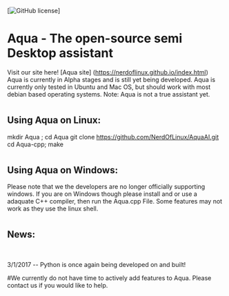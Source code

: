 [![GitHub license](https://img.shields.io/codeship/d6c1ddd0-16a3-0132-5f85-2e35c05e22b1.svg)]

# <h1> Aqua - The open-source semi Desktop assistant </h1>
   Visit our site here! [Aqua site] (https://nerdoflinux.github.io/index.html)
   Aqua is currently in Alpha stages and is still yet being developed.
   Aqua is currently only tested in Ubuntu and Mac OS, but should work with most debian based operating systems.
   Note: Aqua is not a true assistant yet.


# <h2> Using Aqua on Linux: </h2> 
   mkdir Aqua ; cd Aqua
   git clone https://github.com/NerdOfLinux/AquaAI.git 
   cd Aqua-cpp; make  

# <h2> Using Aqua on Windows: </h2>
  Please note that we the developers are no longer officially supporting windows. If you are on Windows though please install and or use a adaquate C++ compiler, then run the Aqua.cpp File. Some features may not work as they use the linux shell.
 
 
# <h2> News: </h2> <br>
   3/1/2017 -- Python is once again being developed on and built!


#We currently do not have time to actively add features to Aqua. Please contact us if you would like to help.
